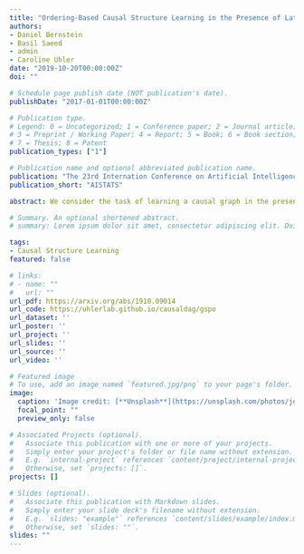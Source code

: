 ```yaml
---
title: "Ordering-Based Causal Structure Learning in the Presence of Latent Variables"
authors:
- Daniel Bernstein
- Basil Saeed 
- admin
- Caroline Uhler
date: "2019-10-20T00:00:00Z"
doi: ""

# Schedule page publish date (NOT publication's date).
publishDate: "2017-01-01T00:00:00Z"

# Publication type.
# Legend: 0 = Uncategorized; 1 = Conference paper; 2 = Journal article;
# 3 = Preprint / Working Paper; 4 = Report; 5 = Book; 6 = Book section;
# 7 = Thesis; 8 = Patent
publication_types: ["1"]

# Publication name and optional abbreviated publication name.
publication: "The 23rd Internation Conference on Artificial Intelligence and Statistics"
publication_short: "AISTATS"

abstract: We consider the task of learning a causal graph in the presence of latent confounders given i.i.d.~samples from the model. While current algorithms for causal structure discovery in the presence of latent confounders are constraint-based, we here propose a score-based approach. We prove that under assumptions weaker than faithfulness, any sparsest independence map (IMAP) of the distribution belongs to the Markov equivalence class of the true model. This motivates the \emph{Sparsest Poset} formulation - that posets can be mapped to minimal IMAPs of the true model such that the sparsest of these IMAPs is Markov equivalent to the true model. Motivated by this result, we propose a greedy algorithm over the space of posets for causal structure discovery in the presence of latent confounders and compare its performance to the current state-of-the-art algorithms FCI and FCI+ on synthetic data.

# Summary. An optional shortened abstract.
# summary: Lorem ipsum dolor sit amet, consectetur adipiscing elit. Duis posuere tellus ac convallis placerat. Proin tincidunt magna sed ex sollicitudin condimentum.

tags:
- Causal Structure Learning 
featured: false

# links:
# - name: ""
#   url: ""
url_pdf: https://arxiv.org/abs/1910.09014 
url_code: https://uhlerlab.github.io/causaldag/gspo 
url_dataset: ''
url_poster: ''
url_project: ''
url_slides: ''
url_source: ''
url_video: ''

# Featured image
# To use, add an image named `featured.jpg/png` to your page's folder. 
image:
  caption: 'Image credit: [**Unsplash**](https://unsplash.com/photos/jdD8gXaTZsc)'
  focal_point: ""
  preview_only: false

# Associated Projects (optional).
#   Associate this publication with one or more of your projects.
#   Simply enter your project's folder or file name without extension.
#   E.g. `internal-project` references `content/project/internal-project/index.md`.
#   Otherwise, set `projects: []`.
projects: []

# Slides (optional).
#   Associate this publication with Markdown slides.
#   Simply enter your slide deck's filename without extension.
#   E.g. `slides: "example"` references `content/slides/example/index.md`.
#   Otherwise, set `slides: ""`.
slides: "" 
---
```


